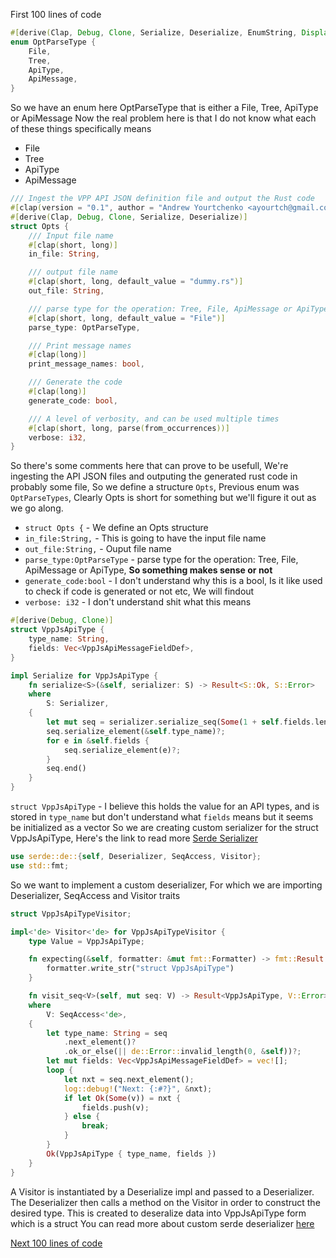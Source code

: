 First 100 lines of code 

```rust 
#[derive(Clap, Debug, Clone, Serialize, Deserialize, EnumString, Display)]
enum OptParseType {
    File,
    Tree,
    ApiType,
    ApiMessage,
}
``` 
So we have an enum here OptParseType that is either a File, Tree, ApiType or ApiMessage 
Now the real problem here is that I do not know what each of these things specifically means 
- File 
-  Tree 
-  ApiType 
-  ApiMessage 

```rust
/// Ingest the VPP API JSON definition file and output the Rust code
#[clap(version = "0.1", author = "Andrew Yourtchenko <ayourtch@gmail.com>")]
#[derive(Clap, Debug, Clone, Serialize, Deserialize)]
struct Opts {
    /// Input file name
    #[clap(short, long)]
    in_file: String,

    /// output file name
    #[clap(short, long, default_value = "dummy.rs")]
    out_file: String,

    /// parse type for the operation: Tree, File, ApiMessage or ApiType
    #[clap(short, long, default_value = "File")]
    parse_type: OptParseType,

    /// Print message names
    #[clap(long)]
    print_message_names: bool,

    /// Generate the code
    #[clap(long)]
    generate_code: bool,

    /// A level of verbosity, and can be used multiple times
    #[clap(short, long, parse(from_occurrences))]
    verbose: i32,
}
``` 
So there's some comments here that can prove to be usefull, We're ingesting the API JSON files and outputing the generated rust code in probably some file, So we define a structure `Opts`, Previous enum was `OptParseTypes`, Clearly Opts is short for something but we'll figure it out as we go along. 

- `struct Opts {` - We define an Opts structure 
- `in_file:String,` - This is going to have the input file name 
- `out_file:String,` - Ouput file name 
- `parse_type:OptParseType` - parse type for the operation: Tree, File, ApiMessage or ApiType, **So something makes sense or not** 
- `generate_code:bool` - I don't understand why this is a bool, Is it like used to check if code is generated or not etc, We will findout 
- `verbose: i32` - I don't understand shit what this means 

```rust
#[derive(Debug, Clone)]
struct VppJsApiType {
    type_name: String,
    fields: Vec<VppJsApiMessageFieldDef>,
}

impl Serialize for VppJsApiType {
    fn serialize<S>(&self, serializer: S) -> Result<S::Ok, S::Error>
    where
        S: Serializer,
    {
        let mut seq = serializer.serialize_seq(Some(1 + self.fields.len()))?;
        seq.serialize_element(&self.type_name)?;
        for e in &self.fields {
            seq.serialize_element(e)?;
        }
        seq.end()
    }
}
``` 
`struct VppJsApiType` - I believe this holds the value for an API types, and is stored in `type_name` but don't understand what `fields` means but it seems be initialized as a vector 
So we are creating custom serializer for the struct VppJsApiType, Here's the link to read more 
[Serde Serializer](https://serde.rs/impl-serialize.html)

```rust
use serde::de::{self, Deserializer, SeqAccess, Visitor};
use std::fmt;
```
So we want to implement a custom deserializer, For which we are importing Deserializer, SeqAccess and Visitor traits

```rust
struct VppJsApiTypeVisitor;

impl<'de> Visitor<'de> for VppJsApiTypeVisitor {
    type Value = VppJsApiType;

    fn expecting(&self, formatter: &mut fmt::Formatter) -> fmt::Result {
        formatter.write_str("struct VppJsApiType")
    }

    fn visit_seq<V>(self, mut seq: V) -> Result<VppJsApiType, V::Error>
    where
        V: SeqAccess<'de>,
    {
        let type_name: String = seq
            .next_element()?
            .ok_or_else(|| de::Error::invalid_length(0, &self))?;
        let mut fields: Vec<VppJsApiMessageFieldDef> = vec![];
        loop {
            let nxt = seq.next_element();
            log::debug!("Next: {:#?}", &nxt);
            if let Ok(Some(v)) = nxt {
                fields.push(v);
            } else {
                break;
            }
        }
        Ok(VppJsApiType { type_name, fields })
    }
}
```
A Visitor is instantiated by a Deserialize impl and passed to a Deserializer. The Deserializer then calls a method on the Visitor in order to construct the desired type.
This is created to deseralize data into VppJsApiType form which is a struct 
You can read more about custom serde deserializer [here](https://serde.rs/impl-deserialize.html)

[Next 100 lines of code](/second.md)



